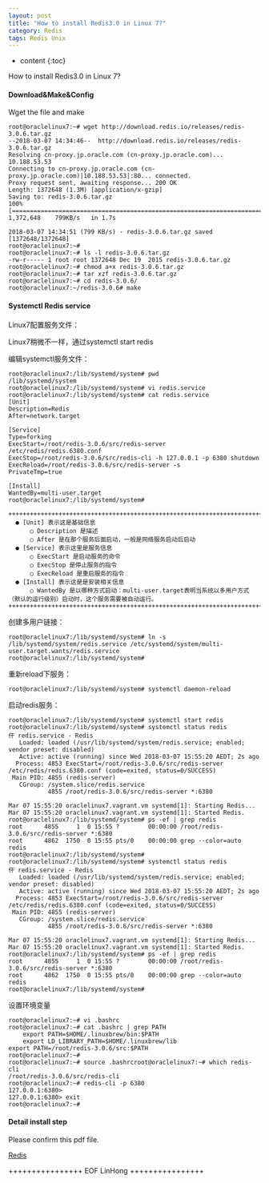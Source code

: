 ```yaml
---
layout: post
title: "How to install Redis3.0 in Linux 7?"
category: Redis
tags: Redis Unix
---
```


* content
{:toc}


How to install Redis3.0 in Linux 7?







#### Download&Make&Config

Wget the file and make

	root@oraclelinux7:~# wget http://download.redis.io/releases/redis-3.0.6.tar.gz
	--2018-03-07 14:34:46--  http://download.redis.io/releases/redis-3.0.6.tar.gz
	Resolving cn-proxy.jp.oracle.com (cn-proxy.jp.oracle.com)... 10.188.53.53
	Connecting to cn-proxy.jp.oracle.com (cn-proxy.jp.oracle.com)|10.188.53.53|:80... connected.
	Proxy request sent, awaiting response... 200 OK
	Length: 1372648 (1.3M) [application/x-gzip]
	Saving to: redis-3.0.6.tar.gz
	100%[=================================================================================================================================>] 1,372,648    799KB/s   in 1.7s   

	2018-03-07 14:34:51 (799 KB/s) - redis-3.0.6.tar.gz saved [1372648/1372648]
	root@oraclelinux7:~# 
	root@oraclelinux7:~# ls -l redis-3.0.6.tar.gz
	-rw-r----- 1 root root 1372648 Dec 19  2015 redis-3.0.6.tar.gz
	root@oraclelinux7:~# chmod a+x redis-3.0.6.tar.gz 
	root@oraclelinux7:~# tar xzf redis-3.0.6.tar.gz 
	root@oraclelinux7:~# cd redis-3.0.6/
	root@oraclelinux7:~/redis-3.0.6# make

#### Systemctl Redis service

Linux7配置服务文件：

Linux7稍微不一样，通过systemctl start redis

编辑systemctl服务文件：

	root@oraclelinux7:/lib/systemd/system# pwd
	/lib/systemd/system
	root@oraclelinux7:/lib/systemd/system# vi redis.service
	root@oraclelinux7:/lib/systemd/system# cat redis.service
	[Unit]
	Description=Redis
	After=network.target

	[Service]
	Type=forking
	ExecStart=/root/redis-3.0.6/src/redis-server /etc/redis/redis.6380.conf
	ExecStop=/root/redis-3.0.6/src/redis-cli -h 127.0.0.1 -p 6380 shutdown
	ExecReload=/root/redis-3.0.6/src/redis-server -s
	PrivateTmp=true

	[Install]
	WantedBy=multi-user.target
	root@oraclelinux7:/lib/systemd/system# 

	++++++++++++++++++++++++++++++++++++++++++++++++++++++++++++++++++++++++++++++++++++++++++++++++++
	  ● [Unit] 表示这是基础信息
		  ○ Description 是描述
		  ○ After 是在那个服务后面启动，一般是网络服务启动后启动
	  ● [Service] 表示这里是服务信息
		  ○ ExecStart 是启动服务的命令
		  ○ ExecStop 是停止服务的指令
		  ○ ExecReload 是重启服务的指令
	  ● [Install] 表示这是是安装相关信息
		  ○ WantedBy 是以哪种方式启动：multi-user.target表明当系统以多用户方式（默认的运行级别）启动时，这个服务需要被自动运行。
	++++++++++++++++++++++++++++++++++++++++++++++++++++++++++++++++++++++++++++++++++++++++++++++++++

创建多用户链接：

	root@oraclelinux7:/lib/systemd/system# ln -s /lib/systemd/system/redis.service /etc/systemd/system/multi-user.target.wants/redis.service
	root@oraclelinux7:/lib/systemd/system# 

重新reload下服务：

	root@oraclelinux7:/lib/systemd/system# systemctl daemon-reload
	
启动redis服务：

	root@oraclelinux7:/lib/systemd/system# systemctl start redis
	root@oraclelinux7:/lib/systemd/system# systemctl status redis
	仠 redis.service - Redis
	   Loaded: loaded (/usr/lib/systemd/system/redis.service; enabled; vendor preset: disabled)
	   Active: active (running) since Wed 2018-03-07 15:55:20 AEDT; 2s ago
	  Process: 4853 ExecStart=/root/redis-3.0.6/src/redis-server /etc/redis/redis.6380.conf (code=exited, status=0/SUCCESS)
	 Main PID: 4855 (redis-server)
	   CGroup: /system.slice/redis.service
			   4855 /root/redis-3.0.6/src/redis-server *:6380

	Mar 07 15:55:20 oraclelinux7.vagrant.vm systemd[1]: Starting Redis...
	Mar 07 15:55:20 oraclelinux7.vagrant.vm systemd[1]: Started Redis.
	root@oraclelinux7:/lib/systemd/system# ps -ef | grep redis
	root      4855     1  0 15:55 ?        00:00:00 /root/redis-3.0.6/src/redis-server *:6380
	root      4862  1750  0 15:55 pts/0    00:00:00 grep --color=auto redis
	root@oraclelinux7:/lib/systemd/system# 
	root@oraclelinux7:/lib/systemd/system# systemctl status redis
	仠 redis.service - Redis
	   Loaded: loaded (/usr/lib/systemd/system/redis.service; enabled; vendor preset: disabled)
	   Active: active (running) since Wed 2018-03-07 15:55:20 AEDT; 2s ago
	  Process: 4853 ExecStart=/root/redis-3.0.6/src/redis-server /etc/redis/redis.6380.conf (code=exited, status=0/SUCCESS)
	 Main PID: 4855 (redis-server)
	   CGroup: /system.slice/redis.service
			   4855 /root/redis-3.0.6/src/redis-server *:6380

	Mar 07 15:55:20 oraclelinux7.vagrant.vm systemd[1]: Starting Redis...
	Mar 07 15:55:20 oraclelinux7.vagrant.vm systemd[1]: Started Redis.
	root@oraclelinux7:/lib/systemd/system# ps -ef | grep redis
	root      4855     1  0 15:55 ?        00:00:00 /root/redis-3.0.6/src/redis-server *:6380
	root      4862  1750  0 15:55 pts/0    00:00:00 grep --color=auto redis
	root@oraclelinux7:/lib/systemd/system# 

设置环境变量

	root@oraclelinux7:~# vi .bashrc
	root@oraclelinux7:~# cat .bashrc | grep PATH
		export PATH=$HOME/.linuxbrew/bin:$PATH
		export LD_LIBRARY_PATH=$HOME/.linuxbrew/lib
	export PATH=/root/redis-3.0.6/src:$PATH
	root@oraclelinux7:~# 
	root@oraclelinux7:~# source .bashrcroot@oraclelinux7:~# which redis-cli
	/root/redis-3.0.6/src/redis-cli
	root@oraclelinux7:~# redis-cli -p 6380
	127.0.0.1:6380> 
	127.0.0.1:6380> exit
	root@oraclelinux7:~# 	
	
#### Detail install step
	
Please confirm this pdf file.	
	
[Redis](/files/Redis/Redis3Linux7-64bit安装及启动配置的简单介绍.pdf)
	
++++++++++++++++ EOF LinHong ++++++++++++++++	





